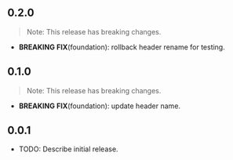 ## 0.2.0

> Note: This release has breaking changes.

 - **BREAKING** **FIX**(foundation): rollback header rename for testing.

## 0.1.0

> Note: This release has breaking changes.

 - **BREAKING** **FIX**(foundation): update header name.

## 0.0.1

* TODO: Describe initial release.
